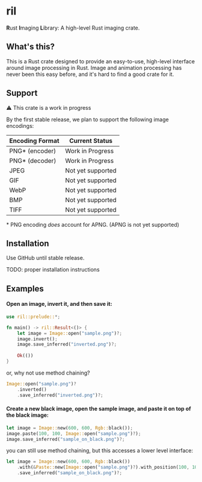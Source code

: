 # ril
**R**ust **I**maging **L**ibrary: A high-level Rust imaging crate.

## What's this?
This is a Rust crate designed to provide an easy-to-use, high-level interface
around image processing in Rust. Image and animation processing has never been
this easy before, and it's hard to find a good crate for it.

## Support
⚠ This crate is a work in progress

By the first stable release, we plan to support the following image encodings:

| Encoding Format | Current Status     |
|-----------------|--------------------|
| PNG\* (encoder) | Work in Progress   |
| PNG\* (decoder) | Work in Progress   |
| JPEG            | Not yet supported  |
| GIF             | Not yet supported  |
| WebP            | Not yet supported  |
| BMP             | Not yet supported  |
| TIFF            | Not yet supported  |

\* PNG encoding *does* account for APNG. (APNG is not yet supported)

## Installation
Use GitHub until stable release.

TODO: proper installation instructions

## Examples

#### Open an image, invert it, and then save it:
```rs
use ril::prelude::*;

fn main() -> ril::Result<()> {
    let image = Image::open("sample.png")?;
    image.invert();
    image.save_inferred("inverted.png")?;
    
    Ok(())
}
```

or, why not use method chaining?
```rs
Image::open("sample.png")?
    .inverted()
    .save_inferred("inverted.png")?;
```

#### Create a new black image, open the sample image, and paste it on top of the black image:
```rs
let image = Image::new(600, 600, Rgb::black());
image.paste(100, 100, Image::open("sample.png")?);
image.save_inferred("sample_on_black.png")?;
```

you can still use method chaining, but this accesses a lower level interface:
```rs
let image = Image::new(600, 600, Rgb::black())
    .with(&Paste::new(Image::open("sample.png")?).with_position(100, 100))
    .save_inferred("sample_on_black.png")?;
```
